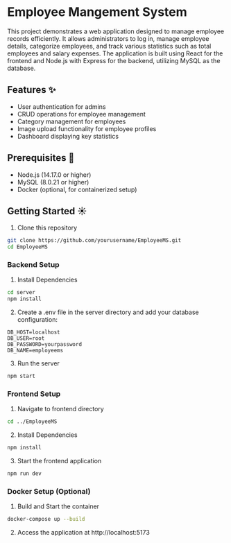 # Employee Mangement System
This project demonstrates a web application designed to manage employee records efficiently. It allows administrators to log in, manage employee details, categorize employees, and track various statistics such as total employees and salary expenses. The application is built using React for the frontend and Node.js with Express for the backend, utilizing MySQL as the database.

## Features ✨
- User authentication for admins
- CRUD operations for employee management
- Category management for employees
- Image upload functionality for employee profiles
- Dashboard displaying key statistics

## Prerequisites 🤖
- Node.js (14.17.0 or higher)
- MySQL (8.0.21 or higher)
- Docker (optional, for containerized setup)

## Getting Started ☀️

1. Clone this repository
```bash
git clone https://github.com/yourusername/EmployeeMS.git
cd EmployeeMS
```
### Backend Setup
1. Install Dependencies
``` bash
cd server
npm install
```
2. Create a .env file in the server directory and add your database configuration:
```code
DB_HOST=localhost
DB_USER=root
DB_PASSWORD=yourpassword
DB_NAME=employeems
```
3. Run the server
```bash
npm start
```
### Frontend Setup
1. Navigate to frontend directory
```bash
cd ../EmployeeMS
```
2. Install Dependencies
```bash
npm install
```
3. Start the frontend application
```bash
npm run dev
```

### Docker Setup (Optional)
1. Build and Start the container
```bash
docker-compose up --build
```
2. Access the application at http://localhost:5173